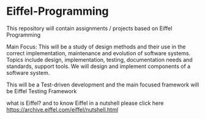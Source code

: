 # Eiffel-Programming
This repository will contain assignments / projects based on Eiffel Programming

Main Focus:
This will be a study of design methods and their use in the correct implementation, maintenance and evolution of software systems. 
Topics include design, implementation, testing, documentation needs and standards, support tools. 
We will design and implement components of a software system. 

This will be a Test-driven development and the main focused framework will be Eiffel Testing Framework

what is Eiffel? and to know Eiffel in a nutshell please click here https://archive.eiffel.com/eiffel/nutshell.html
